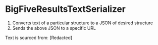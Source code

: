 # BigFiveResultsTextSerializer
1. Converts text of a particular structure to a JSON of desired structure
2. Sends the above JSON to a specific URL

Text is sourced from: [Redacted]

